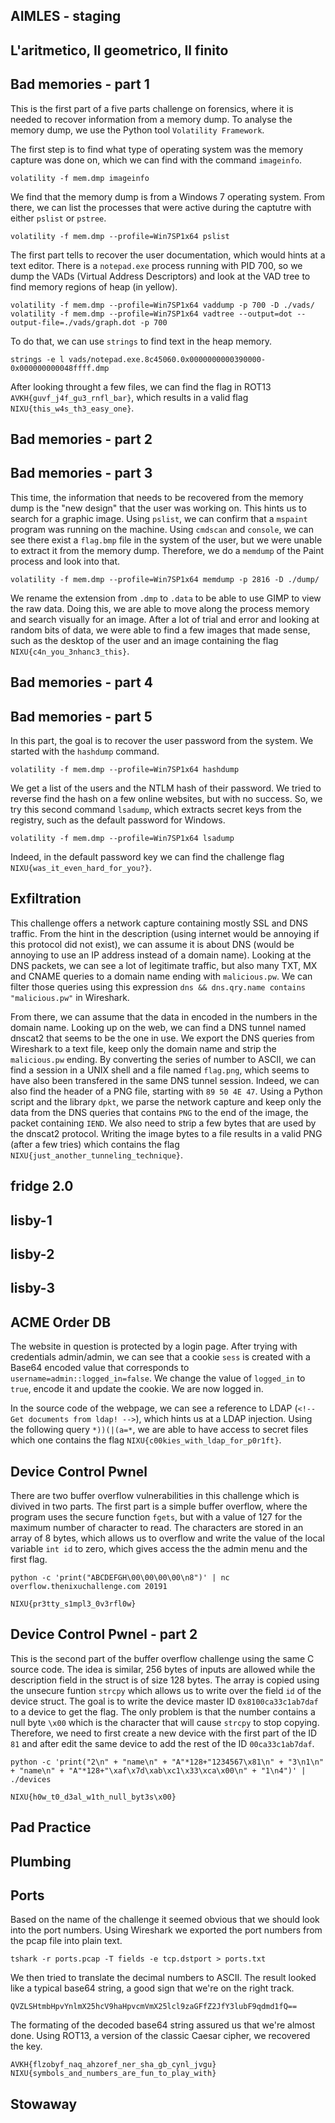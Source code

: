 AIMLES - staging
----------------

L'aritmetico, Il geometrico, Il finito
--------------------------------------

Bad memories - part 1
---------------------

This is the first part of a five parts challenge on forensics, where it
is needed to recover information from a memory dump. To analyse the
memory dump, we use the Python tool `Volatility Framework`.

The first step is to find what type of operating system was the memory
capture was done on, which we can find with the command `imageinfo`.

    volatility -f mem.dmp imageinfo

We find that the memory dump is from a Windows 7 operating system. From
there, we can list the processes that were active during the captutre
with either `pslist` or `pstree`.

    volatility -f mem.dmp --profile=Win7SP1x64 pslist

The first part tells to recover the user documentation, which would
hints at a text editor. There is a `notepad.exe` process running with
PID 700, so we dump the VADs (Virtual Address Descriptors) and look at
the VAD tree to find memory regions of heap (in yellow).

    volatility -f mem.dmp --profile=Win7SP1x64 vaddump -p 700 -D ./vads/
    volatility -f mem.dmp --profile=Win7SP1x64 vadtree --output=dot --output-file=./vads/graph.dot -p 700

To do that, we can use `strings` to find text in the heap memory.

    strings -e l vads/notepad.exe.8c45060.0x0000000000390000-0x000000000048ffff.dmp 

After looking throught a few files, we can find the flag in ROT13
`AVKH{guvf_j4f_gu3_rnfl_bar}`, which results in a valid flag
`NIXU{this_w4s_th3_easy_one}`.

Bad memories - part 2
---------------------

Bad memories - part 3
---------------------

This time, the information that needs to be recovered from the memory
dump is the "new design" that the user was working on. This hints us to
search for a graphic image. Using `pslist`, we can confirm that a
`mspaint` program was running on the machine. Using `cmdscan` and
`console`, we can see there exist a `flag.bmp` file in the system of the
user, but we were unable to extract it from the memory dump. Therefore,
we do a `memdump` of the Paint process and look into that.

    volatility -f mem.dmp --profile=Win7SP1x64 memdump -p 2816 -D ./dump/

We rename the extension from `.dmp` to `.data` to be able to use GIMP to
view the raw data. Doing this, we are able to move along the process
memory and search visually for an image. After a lot of trial and error
and looking at random bits of data, we were able to find a few images
that made sense, such as the desktop of the user and an image containing
the flag `NIXU{c4n_you_3nhanc3_this}`.

Bad memories - part 4
---------------------

Bad memories - part 5
---------------------

In this part, the goal is to recover the user password from the system.
We started with the `hashdump` command.

    volatility -f mem.dmp --profile=Win7SP1x64 hashdump

We get a list of the users and the NTLM hash of their password. We tried
to reverse find the hash on a few online websites, but with no success.
So, we try this second command `lsadump`, which extracts secret keys
from the registry, such as the default password for Windows.

    volatility -f mem.dmp --profile=Win7SP1x64 lsadump

Indeed, in the default password key we can find the challenge flag
`NIXU{was_it_even_hard_for_you?}`.

Exfiltration
------------

This challenge offers a network capture containing mostly SSL and DNS
traffic. From the hint in the description (using internet would be
annoying if this protocol did not exist), we can assume it is about DNS
(would be annoying to use an IP address instead of a domain name).
Looking at the DNS packets, we can see a lot of legitimate traffic, but
also many TXT, MX and CNAME queries to a domain name ending with
`malicious.pw`. We can filter those queries using this expression
`dns && dns.qry.name contains "malicious.pw"` in Wireshark.

From there, we can assume that the data in encoded in the numbers in the
domain name. Looking up on the web, we can find a DNS tunnel named
dnscat2 that seems to be the one in use. We export the DNS queries from
Wireshark to a text file, keep only the domain name and strip the
`malicious.pw` ending. By converting the series of number to ASCII, we
can find a session in a UNIX shell and a file named `flag.png`, which
seems to have also been transfered in the same DNS tunnel session.
Indeed, we can also find the header of a PNG file, starting with
`89 50 4E 47`. Using a Python script and the library `dpkt`, we parse
the network capture and keep only the data from the DNS queries that
contains `PNG` to the end of the image, the packet containing `IEND`. We
also need to strip a few bytes that are used by the dnscat2 protocol.
Writing the image bytes to a file results in a valid PNG (after a few
tries) which contains the flag `NIXU{just_another_tunneling_technique}`.

fridge 2.0
----------

lisby-1
-------

lisby-2
-------

lisby-3
-------

ACME Order DB
-------------

The website in question is protected by a login page. After trying with
credentials admin/admin, we can see that a cookie `sess` is created with
a Base64 encoded value that corresponds to
`username=admin::logged_in=false`. We change the value of `logged_in` to
`true`, encode it and update the cookie. We are now logged in.

In the source code of the webpage, we can see a reference to LDAP
(`<!-- Get documents from ldap! -->`), which hints us at a LDAP
injection. Using the following query `*))(|(a=*`, we are able to have
access to secret files which one contains the flag
`NIXU{c00kies_with_ldap_for_p0r1ft}`.

Device Control Pwnel
--------------------

There are two buffer overflow vulnerabilities in this challenge which is
divived in two parts. The first part is a simple buffer overflow, where
the program uses the secure function `fgets`, but with a value of 127
for the maximum number of character to read. The characters are stored
in an array of 8 bytes, which allows us to overflow and write the value
of the local variable `int id` to zero, which gives access the the admin
menu and the first flag.

``` {.python}
python -c 'print("ABCDEFGH\00\00\00\00\n8")' | nc overflow.thenixuchallenge.com 20191
```

    NIXU{pr3tty_s1mpl3_0v3rfl0w}

Device Control Pwnel - part 2
-----------------------------

This is the second part of the buffer overflow challenge using the same
C source code. The idea is similar, 256 bytes of inputs are allowed
while the description field in the struct is of size 128 bytes. The
array is copied using the unsecure funtion `strcpy` which allows us to
write over the field `id` of the device struct. The goal is to write the
device master ID `0x8100ca33c1ab7daf` to a device to get the flag. The
only problem is that the number contains a null byte `\x00` which is the
character that will cause `strcpy` to stop copying. Therefore, we need
to first create a new device with the first part of the ID `81` and
after edit the same device to add the rest of the ID `00ca33c1ab7daf`.

``` {.python}
python -c 'print("2\n" + "name\n" + "A"*128+"1234567\x81\n" + "3\n1\n" + "name\n" + "A"*128+"\xaf\x7d\xab\xc1\x33\xca\x00\n" + "1\n4")' | ./devices
```

    NIXU{h0w_t0_d3al_w1th_null_byt3s\x00}

Pad Practice
------------

Plumbing
--------

Ports
-----

Based on the name of the challenge it seemed obvious that we should look
into the port numbers. Using Wireshark we exported the port numbers from
the pcap file into plain text.

``` {.bash}
tshark -r ports.pcap -T fields -e tcp.dstport > ports.txt
```

We then tried to translate the decimal numbers to ASCII. The result
looked like a typical base64 string, a good sign that we're on the right
track.

    QVZLSHtmbHpvYnlmX25hcV9haHpvcmVmX25lcl9zaGFfZ2JfY3lubF9qdmd1fQ==

The formating of the decoded base64 string assured us that we're almost
done. Using ROT13, a version of the classic Caesar cipher, we recovered
the key.

    AVKH{flzobyf_naq_ahzoref_ner_sha_gb_cynl_jvgu}
    NIXU{symbols_and_numbers_are_fun_to_play_with}

Stowaway
--------
